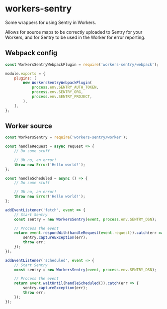 # workers-sentry

Some wrappers for using Sentry in Workers.

Allows for source maps to be correctly uploaded to Sentry for your Workers, and for Sentry to be used in the Worker for error reporting.

## Webpack config

```js
const WorkersSentryWebpackPlugin = require('workers-sentry/webpack');

module.exports = {
    plugins: [
        new WorkersSentryWebpackPlugin(
            process.env.SENTRY_AUTH_TOKEN,
            process.env.SENTRY_ORG,
            process.env.SENTRY_PROJECT,
        ),
    ],
};
```
## Worker source

```js
const WorkersSentry = require('workers-sentry/worker');

const handleRequest = async request => {
    // Do some stuff

    // Oh no, an error!
    throw new Error('Hello world!');
};

const handleScheduled = async () => {
    // Do some stuff

    // Oh no, an error!
    throw new Error('Hello world!');
};

addEventListener('fetch', event => {
    // Start Sentry
    const sentry = new WorkersSentry(event, process.env.SENTRY_DSN);

    // Process the event
    return event.respondWith(handleRequest(event.request)).catch(err => {
        sentry.captureException(err);
        throw err;
    });
});

addEventListener('scheduled', event => {
    // Start Sentry
    const sentry = new WorkersSentry(event, process.env.SENTRY_DSN);

    // Process the event
    return event.waitUntil(handleScheduled()).catch(err => {
        sentry.captureException(err);
        throw err;
    });
});
```

